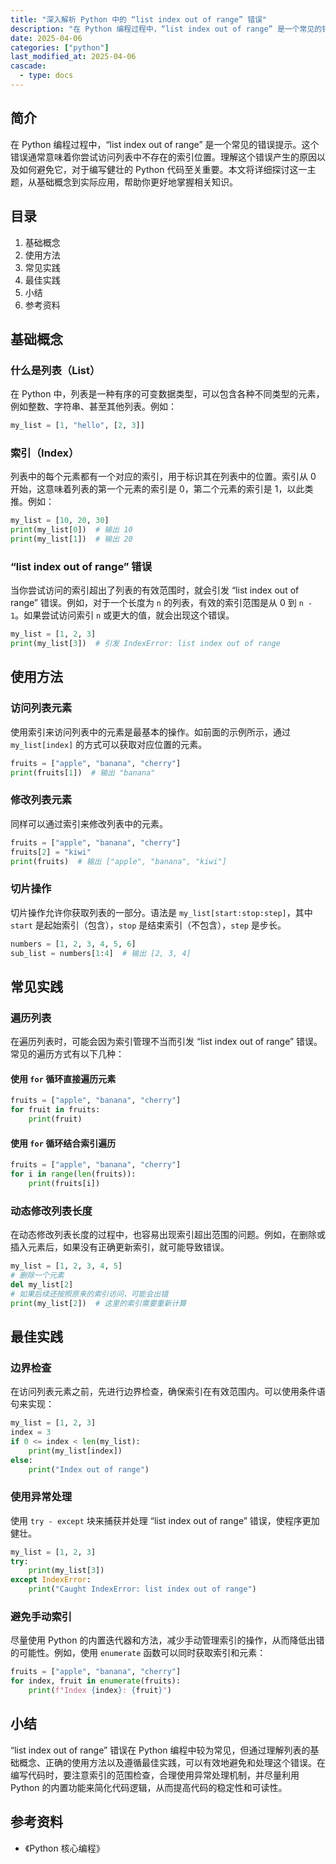 ```yaml
---
title: "深入解析 Python 中的 “list index out of range” 错误"
description: "在 Python 编程过程中，“list index out of range” 是一个常见的错误提示。这个错误通常意味着你尝试访问列表中不存在的索引位置。理解这个错误产生的原因以及如何避免它，对于编写健壮的 Python 代码至关重要。本文将详细探讨这一主题，从基础概念到实际应用，帮助你更好地掌握相关知识。"
date: 2025-04-06
categories: ["python"]
last_modified_at: 2025-04-06
cascade:
  - type: docs
---
```



## 简介
在 Python 编程过程中，“list index out of range” 是一个常见的错误提示。这个错误通常意味着你尝试访问列表中不存在的索引位置。理解这个错误产生的原因以及如何避免它，对于编写健壮的 Python 代码至关重要。本文将详细探讨这一主题，从基础概念到实际应用，帮助你更好地掌握相关知识。

<!-- more -->
## 目录
1. 基础概念
2. 使用方法
3. 常见实践
4. 最佳实践
5. 小结
6. 参考资料

## 基础概念
### 什么是列表（List）
在 Python 中，列表是一种有序的可变数据类型，可以包含各种不同类型的元素，例如整数、字符串、甚至其他列表。例如：
```python
my_list = [1, "hello", [2, 3]]
```

### 索引（Index）
列表中的每个元素都有一个对应的索引，用于标识其在列表中的位置。索引从 0 开始，这意味着列表的第一个元素的索引是 0，第二个元素的索引是 1，以此类推。例如：
```python
my_list = [10, 20, 30]
print(my_list[0])  # 输出 10
print(my_list[1])  # 输出 20
```

### “list index out of range” 错误
当你尝试访问的索引超出了列表的有效范围时，就会引发 “list index out of range” 错误。例如，对于一个长度为 `n` 的列表，有效的索引范围是从 0 到 `n - 1`。如果尝试访问索引 `n` 或更大的值，就会出现这个错误。
```python
my_list = [1, 2, 3]
print(my_list[3])  # 引发 IndexError: list index out of range
```

## 使用方法
### 访问列表元素
使用索引来访问列表中的元素是最基本的操作。如前面的示例所示，通过 `my_list[index]` 的方式可以获取对应位置的元素。
```python
fruits = ["apple", "banana", "cherry"]
print(fruits[1])  # 输出 "banana"
```

### 修改列表元素
同样可以通过索引来修改列表中的元素。
```python
fruits = ["apple", "banana", "cherry"]
fruits[2] = "kiwi"
print(fruits)  # 输出 ["apple", "banana", "kiwi"]
```

### 切片操作
切片操作允许你获取列表的一部分。语法是 `my_list[start:stop:step]`，其中 `start` 是起始索引（包含），`stop` 是结束索引（不包含），`step` 是步长。
```python
numbers = [1, 2, 3, 4, 5, 6]
sub_list = numbers[1:4]  # 输出 [2, 3, 4]
```

## 常见实践
### 遍历列表
在遍历列表时，可能会因为索引管理不当而引发 “list index out of range” 错误。常见的遍历方式有以下几种：

#### 使用 `for` 循环直接遍历元素
```python
fruits = ["apple", "banana", "cherry"]
for fruit in fruits:
    print(fruit)
```

#### 使用 `for` 循环结合索引遍历
```python
fruits = ["apple", "banana", "cherry"]
for i in range(len(fruits)):
    print(fruits[i])
```

### 动态修改列表长度
在动态修改列表长度的过程中，也容易出现索引超出范围的问题。例如，在删除或插入元素后，如果没有正确更新索引，就可能导致错误。
```python
my_list = [1, 2, 3, 4, 5]
# 删除一个元素
del my_list[2]
# 如果后续还按照原来的索引访问，可能会出错
print(my_list[2])  # 这里的索引需要重新计算
```

## 最佳实践
### 边界检查
在访问列表元素之前，先进行边界检查，确保索引在有效范围内。可以使用条件语句来实现：
```python
my_list = [1, 2, 3]
index = 3
if 0 <= index < len(my_list):
    print(my_list[index])
else:
    print("Index out of range")
```

### 使用异常处理
使用 `try - except` 块来捕获并处理 “list index out of range” 错误，使程序更加健壮。
```python
my_list = [1, 2, 3]
try:
    print(my_list[3])
except IndexError:
    print("Caught IndexError: list index out of range")
```

### 避免手动索引
尽量使用 Python 的内置迭代器和方法，减少手动管理索引的操作，从而降低出错的可能性。例如，使用 `enumerate` 函数可以同时获取索引和元素：
```python
fruits = ["apple", "banana", "cherry"]
for index, fruit in enumerate(fruits):
    print(f"Index {index}: {fruit}")
```

## 小结
“list index out of range” 错误在 Python 编程中较为常见，但通过理解列表的基础概念、正确的使用方法以及遵循最佳实践，可以有效地避免和处理这个错误。在编写代码时，要注意索引的范围检查，合理使用异常处理机制，并尽量利用 Python 的内置功能来简化代码逻辑，从而提高代码的稳定性和可读性。

## 参考资料
- 《Python 核心编程》